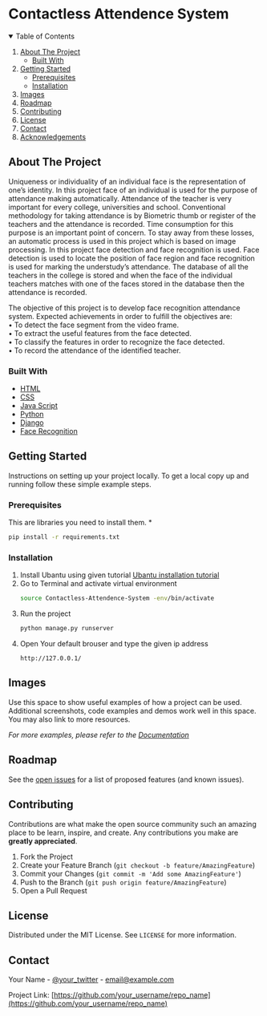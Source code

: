 
# Contactless Attendence System

<details open="open">
  <summary>Table of Contents</summary>
  <ol>
    <li>
      <a href="#about-the-project">About The Project</a>
      <ul>
        <li><a href="#built-with">Built With</a></li>
      </ul>
    </li>
    <li>
      <a href="#getting-started">Getting Started</a>
      <ul>
        <li><a href="#prerequisites">Prerequisites</a></li>
        <li><a href="#installation">Installation</a></li>
      </ul>
    </li>
    <li><a href="#Images">Images</a></li>
    <li><a href="#roadmap">Roadmap</a></li>
    <li><a href="#contributing">Contributing</a></li>
    <li><a href="#license">License</a></li>
    <li><a href="#contact">Contact</a></li>
    <li><a href="#acknowledgements">Acknowledgements</a></li>
  </ol>
</details>


<!-- ABOUT THE PROJECT -->
## About The Project
<p> Uniqueness or individuality of an individual face is the representation of one’s identity. In this
project face of an individual is used for the purpose of attendance making automatically.
Attendance of the teacher is very important for every college, universities and school.
Conventional methodology for taking attendance is by Biometric thumb or register of the
teachers and the attendance is recorded. Time consumption for this purpose is an important
point of concern. To stay away from these losses, an automatic process is used in this project
which is based on image processing. In this project face detection and face recognition is used.
Face detection is used to locate the position of face region and face recognition is used for
marking the understudy’s attendance. The database of all the teachers in the college is stored
and when the face of the individual teachers matches with one of the faces stored in the
database then the attendance is recorded.</p>

The objective of this project is to develop face recognition attendance system. Expected
achievements in order to fulfill the objectives are:<br>
• To detect the face segment from the video frame.<br>
• To extract the useful features from the face detected.<br>
• To classify the features in order to recognize the face detected.<br>
• To record the attendance of the identified teacher.<br>


### Built With

* [HTML](https://html.spec.whatwg.org/)
* [CSS](https://www.w3.org/TR/CSS/#css)
* [Java Script](https://www.javascript.com/)
* [Python](https://www.python.org/)
* [Django](https://www.djangoproject.com/)
* [Face Recognition](https://pypi.org/project/face-recognition/)



<!-- GETTING STARTED -->
## Getting Started

Instructions on setting up your project locally.
To get a local copy up and running follow these simple example steps.

### Prerequisites

This are libraries you need to  install them.
* 
  ```sh
  pip install -r requirements.txt
  ```

### Installation

1. Install Ubantu using given tutorial [Ubantu installation tutorial](https://youtu.be/-iSAyiicyQY)
2. Go to Terminal and activate virtual environment
   ```sh
   source Contactless-Attendence-System -env/bin/activate
   ```
3. Run the project 
   ```sh
   python manage.py runserver
   ```
4. Open Your default brouser and type the given ip address 
   ```JS
   http://127.0.0.1/
   ```



<!-- USAGE EXAMPLES -->
## Images

Use this space to show useful examples of how a project can be used. Additional screenshots, code examples and demos work well in this space. You may also link to more resources.

_For more examples, please refer to the [Documentation](https://example.com)_



<!-- ROADMAP -->
## Roadmap

See the [open issues](https://github.com/othneildrew/Best-README-Template/issues) for a list of proposed features (and known issues).



<!-- CONTRIBUTING -->
## Contributing

Contributions are what make the open source community such an amazing place to be learn, inspire, and create. Any contributions you make are **greatly appreciated**.

1. Fork the Project
2. Create your Feature Branch (`git checkout -b feature/AmazingFeature`)
3. Commit your Changes (`git commit -m 'Add some AmazingFeature'`)
4. Push to the Branch (`git push origin feature/AmazingFeature`)
5. Open a Pull Request



<!-- LICENSE -->
## License

Distributed under the MIT License. See `LICENSE` for more information.



<!-- CONTACT -->
## Contact

Your Name - [@your_twitter](https://twitter.com/your_username) - email@example.com

Project Link: [https://github.com/your_username/repo_name](https://github.com/your_username/repo_name)






<!-- MARKDOWN LINKS & IMAGES -->
<!-- https://www.markdownguide.org/basic-syntax/#reference-style-links -->
[contributors-shield]: https://img.shields.io/github/contributors/othneildrew/Best-README-Template.svg?style=for-the-badge
[contributors-url]: https://github.com/othneildrew/Best-README-Template/graphs/contributors
[forks-shield]: https://img.shields.io/github/forks/othneildrew/Best-README-Template.svg?style=for-the-badge
[forks-url]: https://github.com/othneildrew/Best-README-Template/network/members
[stars-shield]: https://img.shields.io/github/stars/othneildrew/Best-README-Template.svg?style=for-the-badge
[stars-url]: https://github.com/othneildrew/Best-README-Template/stargazers
[issues-shield]: https://img.shields.io/github/issues/othneildrew/Best-README-Template.svg?style=for-the-badge
[issues-url]: https://github.com/othneildrew/Best-README-Template/issues
[license-shield]: https://img.shields.io/github/license/othneildrew/Best-README-Template.svg?style=for-the-badge
[license-url]: https://github.com/othneildrew/Best-README-Template/blob/master/LICENSE.txt
[linkedin-shield]: https://img.shields.io/badge/-LinkedIn-black.svg?style=for-the-badge&logo=linkedin&colorB=555
[linkedin-url]: https://linkedin.com/in/othneildrew
[product-screenshot]: images/screenshot.png


